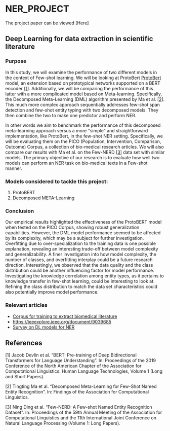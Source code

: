# NER_PROJECT

The project paper can be viewed [Here]

## Deep Learning for data extraction in scientific literature

### Purpose

In this study, we will examine the performance of two different models in the context of Few-shot learning. We will be looking at ProtoBert [ProtoBert](https://aclanthology.org/2022.acl-long.521) model, an extension based on prototypical networks supported on a BERT encoder [[1]](#1). Additionally, we will be comparing the performance of this latter with a more complicated model based on Meta-learning. Specifically, the Decomposed Meta-Learning (DML) algorithm presented by Ma et al. [[2]](#2). This much more complex approach sequentially addresses few-shot span detection and few-shot entity typing with two decomposed models. They then combine the two to make one predictor and perform NER. 

In other words we aim to benchmark the performance of this decomposed meta-learning approach versus a more "simple" and straightforward implementation, like ProtoBert, in the few-shot NER setting. Specifically, we will be evaluating them on the PICO (Population, Intervention, Comparison, Outcome) Corpus, a collection of bio-medical research articles. We will also compare our results with Ma et al. on the Few-NERD [[3]](#3) data set with similar models. The primary objective of our research is to evaluate how well two models can perform an NER task on bio-medical texts in a Few-shot manner.

### Models considered to tackle this project:

1. ProtoBERT
2. Decomposed META-Learning

### Conclusion

Our empirical results highlighted the effectiveness of the ProtoBERT model when tested on the PICO Corpus, showing robust generalization capabilities. However, the DML model performance seemed to be affected by its complexity, which may be a subject for further investigation. Overfitting due to over-specialization to the training data is one possible explanation, revealing an interesting trade-off between model complexity and generalizability. A finer investigation into how model complexity, the number of classes, and overfitting interplay could be a future research direction. Interestingly, we observed that the data quality and the class distribution could be another influencing factor for model performance. Investigating the knowledge correlation among entity types, as it pertains to knowledge transfer in few-shot learning, could be interesting to look at. Refining the class distribution to match the data set characteristics could also potentially improve model performance.

### Relevant articles

- [Corpus for training to extract biomedical literature](https://aclanthology.org/2022.wiesp-1.4.pdf)
- https://ieeexplore.ieee.org/document/9039685
- [Survey on DL models for NER](https://arxiv.org/pdf/1603.01360.pdf)

## References

<a id="1">[1]</a> 
Jacob Devlin et al. “BERT: Pre-training of Deep Bidirectional Transformers for Language Understanding”. In: Proceedings of the 2019 Conference of the North American Chapter of the Association for Computational Linguistics: Human Language Technologies, Volume 1 (Long and Short Papers).

<a id="2">[2]</a>
Tingting Ma et al. “Decomposed Meta-Learning for Few-Shot Named Entity Recognition”. In: Findings of the Association for Computational Linguistics.

<a id="3">[3]</a>
Ning Ding et al. “Few-NERD: A Few-shot Named Entity Recognition Dataset”. In: Proceedings of the 59th Annual Meeting of the Association for Computational Linguistics and the 11th International Joint Conference on Natural Language Processing (Volume 1: Long Papers).
